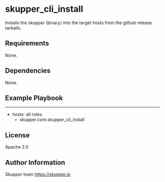 skupper_cli_install
=========

Installs the skupper (binary) into the target hosts from the github release tarballs.

Requirements
------------

None.

Dependencies
------------

None.

Example Playbook
----------------

  ---
  - hosts: all
    roles:
      - skupper.core.skupper_cli_install

License
-------

Apache 2.0

Author Information
------------------

Skupper team
https://skupper.io
